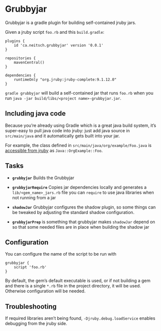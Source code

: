 # Grubbyjar

Grubbyjar is a gradle plugin for building self-contained jruby jars.

Given a jruby script `foo.rb` and this `build.gradle`:

    plugins {
        id 'ca.neitsch.grubbyjar' version '0.0.1'
    }

    repositories {
        mavenCentral()
    }

    dependencies {
        runtimeOnly "org.jruby:jruby-complete:9.1.12.0"
    }

`gradle grubbyjar` will build a self-contained jar that runs `foo.rb`
when you run `java -jar build/libs/<project name>-grubbyjar.jar`.

## Including java code

Because you’re already using Gradle which is a great java build system,
it’s super-easy to pull java code into jruby: just add java source in
`src/main/java` and it automatically gets built into your jar.

For example, the class defined in `src/main/java/org/example/Foo.java` is
[accessible from jruby][] as `Java::OrgExample::Foo`.

[accessible from jruby]: https://github.com/jruby/jruby/wiki/CallingJavaFromJRuby#referencing-java-classes-using-full-qualified-class-name

## Tasks

  - **`grubbyjar`**
    Builds the Grubbyjar

  - **`grubbyjarRequire`**
    Copies jar dependencies locally and generates a
    `lib/<gem_name>_jars.rb` file you can `require` to use java libraries
    when not running from a jar

  - **`shadowJar`**
    Grubbyjar configures the shadow plugin, so some things can be tweaked by
    adjusting the standard shadow configuration.

  - **`grubbyjarPrep`**
      is something that grubbyjar makes `shadowJar` depend on so that some
      needed files are in place when building the shadow jar

## Configuration

You can configure the name of the script to be run with

    grubbyjar {
        script 'foo.rb'
    }

By default, the gem’s default executable is used, or if not building a gem and
there is a single `*.rb` file in the project directory, it will be used.
Otherwise configuration will be needed.

## Troubleshooting

If required libraries aren’t being found, `-Djruby.debug.loadService`
enables debugging from the jruby side.
